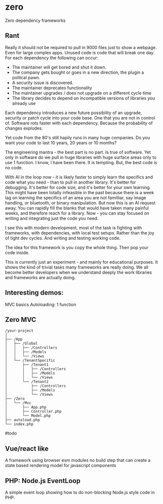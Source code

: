 # zero
Zero dependency frameworks

## Rant

Really it should not be required to pull in 9000 files just to show a webpage.  Even for large complex apps.
Unused code is code that will break one day.  For each dependency the following can occur:
- The maintainer will get bored and shut it down.
- The company gets bought or goes in a new direction, the plugin a politcal pawn.
- A security issue is discovered.
- The maintainer deprecates functionality
- The maintainer upgrades / does not upgrade on a different cycle time
- The library decides to depend on incompatible versions of libraries you already use

Each dependency introduces a new future possibility of an upgrade, security or patch cycle into your code base.  One that you are not in control of.
Software rots faster with each dependency.  Because the probability of changes explodes.

Yet code from the 80's still hapily runs in many huge companies.  Do you want your code to last 10 years, 20 years or 10 months?

The engineering mantra - the best part is no part.  Is true of software.  Yet only in software do we pull in huge libraries with huge surface areas only to use 1 function. I know, I have been there.  It is tempting.
But, the best code is no code.

With AI in the loop now - it is likely faster to simply learn the specifics and code what you need - than to pull in another library.  It's better for debugging. It's better for code size, and it's better for your own learning.  This might have been totally infeasible in the past because there is a week lag on learning the specifics of an area you are not familliar, say image handling, or bluetooth, or binary manipulation.  But now this is an AI request away.  You can rapidly fill the blanks that would have taken many painful weeks, and therefore reach for a library.  Now - you can stay focused on writing and integrating just the code you need.

I see this with modern development, most of the task is fighting with frameworks, with dependencies, with local test setups.  Rather than the joy of tight dev cycles. And writing and testing working code.

The idea for this framework is you copy the whole thing.  Then pop your code inside.

This is currently just an experiment - and mainly for educational purposes.
It shows the kind of trivial tasks many frameworks are really doing.
We all become better developers when we understand deeply the work libraries and frameworks are actually doing.


Interesting demos:
-------------------
MVC basics
Autoloading: 1 function



Zero MVC
--------

```
/your-project
│
├── /App
│   ├── /Global
│   │   ├── /Controllers
│   │   ├── /Models
│   │   └── /Views
│   └── /TenantSpecific
│       ├── /Tenant1
│       │   ├── /Controllers
│       │   ├── /Models
│       │   └── /Views
│       └── /Tenant2
│           ├── /Controllers
│           ├── /Models
│           └── /Views
├── /Zero
|   └── /Mvc
│       ├── App.php
│       ├── Controller.php
│       └── Model.php
├── autoload.php
└── index.php
```

#todo

## Vue/react like

A framework using browser esm modules no build step that can create a state based rendering model for javascript components

## PHP: Node.js EventLoop

A simple event loop showing how to do non-blocking Node.js style code in PHP.


